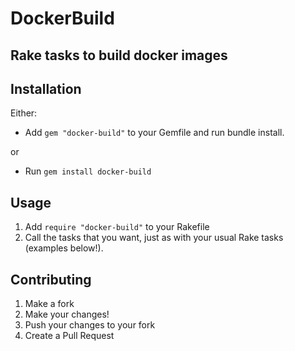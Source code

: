 DockerBuild
===========

Rake tasks to build docker images
---------------------------------


Installation
------------
Either:
  - Add `gem "docker-build"` to your Gemfile and run bundle install.

or

  - Run `gem install docker-build`

Usage
-----
  1. Add `require "docker-build"` to your Rakefile
  2. Call the tasks that you want, just as with your usual Rake tasks (examples below!).


Contributing
------------
  1. Make a fork
  2. Make your changes!
  3. Push your changes to your fork
  4. Create a Pull Request
